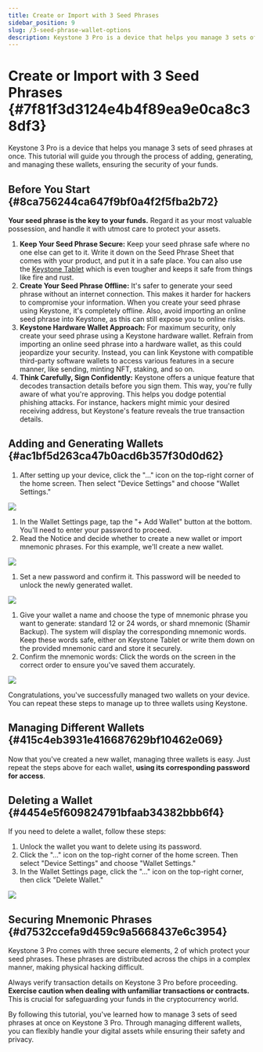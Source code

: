```yaml
---
title: Create or Import with 3 Seed Phrases
sidebar_position: 9
slug: /3-seed-phrase-wallet-options
description: Keystone 3 Pro is a device that helps you manage 3 sets of seed phrases at once. This tutorial will guide you through the process of adding, generating, and managing these wallets, ensuring the security of your funds.
---
```




# Create or Import with 3 Seed Phrases {#7f81f3d3124e4b4f89ea9e0ca8c38df3}


Keystone 3 Pro is a device that helps you manage 3 sets of seed phrases at once. This tutorial will guide you through the process of adding, generating, and managing these wallets, ensuring the security of your funds.


## Before You Start {#8ca756244ca647f9bf0a4f2f5fba2b72}


**Your seed phrase is the key to your funds.** Regard it as your most valuable possession, and handle it with utmost care to protect your assets.

1. **Keep Your Seed Phrase Secure:** 
Keep your seed phrase safe where no one else can get to it. Write it down on the Seed Phrase Sheet that comes with your product, and put it in a safe place. You can also use the [Keystone Tablet](https://keyst.one/shop/products/keystone-tablet-plus) which is even tougher and keeps it safe from things like fire and rust.
1. **Create Your Seed Phrase Offline:** 
It's safer to generate your seed phrase without an internet connection. This makes it harder for hackers to compromise your information. When you create your seed phrase using Keystone, it's completely offline. Also, avoid importing an online seed phrase into Keystone, as this can still expose you to online risks.
1. **Keystone Hardware Wallet Approach:** 
For maximum security, only create your seed phrase using a Keystone hardware wallet. Refrain from importing an online seed phrase into a hardware wallet, as this could jeopardize your security. Instead, you can link Keystone with compatible third-party software wallets to access various features in a secure manner, like sending, minting NFT, staking, and so on.
1. **Think Carefully, Sign Confidently:** 
Keystone offers a unique feature that decodes transaction details before you sign them. This way, you're fully aware of what you're approving. This helps you dodge potential phishing attacks. For instance, hackers might mimic your desired receiving address, but Keystone's feature reveals the true transaction details.

## Adding and Generating Walle**ts** {#ac1bf5d263ca47b0acd6b357f30d0d62}

1. After setting up your device, click the "..." icon on the top-right corner of the home screen. Then select "Device Settings" and choose "Wallet Settings."

  ![](./648698022.jpg)

1. In the Wallet Settings page, tap the "+ Add Wallet" button at the bottom. You'll need to enter your password to proceed.
1. Read the Notice and decide whether to create a new wallet or import mnemonic phrases. For this example, we'll create a new wallet.

  ![](./1675475267.jpg)

1. Set a new password and confirm it. This password will be needed to unlock the newly generated wallet.

  ![](./676047334.jpg)

1. Give your wallet a name and choose the type of mnemonic phrase you want to generate: standard 12 or 24 words, or shard mnemonic (Shamir Backup). The system will display the corresponding mnemonic words. Keep these words safe, either on Keystone Tablet or write them down on the provided mnemonic card and store it securely.
1. Confirm the mnemonic words: Click the words on the screen in the correct order to ensure you've saved them accurately.

  ![](./331605530.png)


Congratulations, you've successfully managed two wallets on your device. You can repeat these steps to manage up to three wallets using Keystone.


## **Managing Different Wallets** {#415c4eb3931e416687629bf10462e069}


Now that you've created a new wallet, managing three wallets is easy. Just repeat the steps above for each wallet, **using its corresponding password for access**.


## **Deleting a Wallet** {#4454e5f609824791bfaab34382bbb6f4}


If you need to delete a wallet, follow these steps:

1. Unlock the wallet you want to delete using its password.
1. Click the "..." icon on the top-right corner of the home screen. Then select "Device Settings" and choose "Wallet Settings."
1. In the Wallet Settings page, click the "..." icon on the top-right corner, then click "Delete Wallet."

  ![](./18775992.jpg)


## **Securing Mnemonic Phrases** {#d7532ccefa9d459c9a5668437e6c3954}


Keystone 3 Pro comes with three secure elements, 2 of which protect your seed phrases. These phrases are distributed across the chips in a complex manner, making physical hacking difficult. 


Always verify transaction details on Keystone 3 Pro before proceeding. **Exercise caution when dealing with unfamiliar transactions or contracts.** This is crucial for safeguarding your funds in the cryptocurrency world.


By following this tutorial, you've learned how to manage 3 sets of seed phrases at once on Keystone 3 Pro. Through managing different wallets, you can flexibly handle your digital assets while ensuring their safety and privacy.

